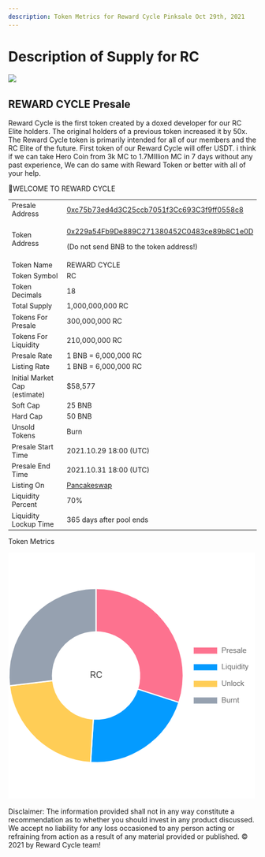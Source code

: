 ```yaml
---
description: Token Metrics for Reward Cycle Pinksale Oct 29th, 2021
---
```


# Description of Supply for RC



![](https://i2.wp.com/rewardcycle.club/wp-content/uploads/2021/10/Logo-Spin.gif)

## REWARD CYCLE Presale

Reward Cycle is the first token created by a doxed developer for our RC Elite holders. The original holders of a previous token increased it by 50x. The Reward Cycle token is primarily intended for all of our members and the RC Elite of the future. First token of our Reward Cycle will offer USDT. i think if we can take Hero Coin from 3k MC to 1.7MIllion MC in 7 days without any past experience, We can do same with Reward Token or better with all of your help.&#x20;

🌟WELCOME TO REWARD CYCLE

|                               |                                                                                                                                                                                          |
| ----------------------------- | ---------------------------------------------------------------------------------------------------------------------------------------------------------------------------------------- |
| Presale Address               | [0xc75b73ed4d3C25ccb7051f3Cc693C3f9ff0558c8](https://bscscan.com/address/0xc75b73ed4d3C25ccb7051f3Cc693C3f9ff0558c8)                                                                     |
| Token Address                 | <p><a href="https://bscscan.com/address/0x229a54Fb9De889C271380452C0483ce89b8C1e0D">0x229a54Fb9De889C271380452C0483ce89b8C1e0D</a><br></p><p>(Do not send BNB to the token address!)</p> |
| Token Name                    | REWARD CYCLE                                                                                                                                                                             |
| Token Symbol                  | RC                                                                                                                                                                                       |
| Token Decimals                | 18                                                                                                                                                                                       |
| Total Supply                  | 1,000,000,000 RC                                                                                                                                                                         |
| Tokens For Presale            | 300,000,000 RC                                                                                                                                                                           |
| Tokens For Liquidity          | 210,000,000 RC                                                                                                                                                                           |
| Presale Rate                  | 1 BNB = 6,000,000 RC                                                                                                                                                                     |
| Listing Rate                  | 1 BNB = 6,000,000 RC                                                                                                                                                                     |
| Initial Market Cap (estimate) | $58,577                                                                                                                                                                                  |
| Soft Cap                      | 25 BNB                                                                                                                                                                                   |
| Hard Cap                      | 50 BNB                                                                                                                                                                                   |
| Unsold Tokens                 | Burn                                                                                                                                                                                     |
| Presale Start Time            | 2021.10.29 18:00 (UTC)                                                                                                                                                                   |
| Presale End Time              | 2021.10.31 18:00 (UTC)                                                                                                                                                                   |
| Listing On                    | [Pancakeswap](https://pancakeswap.finance/swap?outputCurrency=0x229a54Fb9De889C271380452C0483ce89b8C1e0D)                                                                                |
| Liquidity Percent             | 70%                                                                                                                                                                                      |
| Liquidity Lockup Time         | 365 days after pool ends                                                                                                                                                                 |

Token Metrics

![Image of token matrix](.gitbook/assets/image.png)

Disclaimer: The information provided shall not in any way constitute a recommendation as to whether you should invest in any product discussed. We accept no liability for any loss occasioned to any person acting or refraining from action as a result of any material provided or published. © 2021 by Reward Cycle team!

